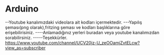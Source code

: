 # Arduino
--Youtube kanalımızdaki videolara ait kodları içermektedir. 
---Yapılış şeması(png olarak),fritzing şeması ve kodları başlıklarına göre erişebilirisiniz.
----Anlamadığınız yerleri buradan veya youtube kanalımızdan sorabilirsiniz.
-----Teşekkürler.
https://www.youtube.com/channel/UCV20jz-U_zeOOamjZvtELcw?view_as=subscriber
